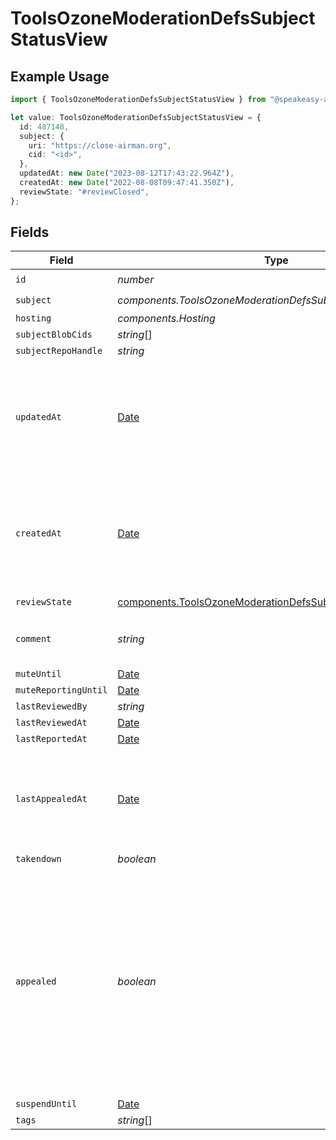 # ToolsOzoneModerationDefsSubjectStatusView

## Example Usage

```typescript
import { ToolsOzoneModerationDefsSubjectStatusView } from "@speakeasy-api/bluesky/models/components";

let value: ToolsOzoneModerationDefsSubjectStatusView = {
  id: 487148,
  subject: {
    uri: "https://close-airman.org",
    cid: "<id>",
  },
  updatedAt: new Date("2023-08-12T17:43:22.964Z"),
  createdAt: new Date("2022-08-08T09:47:41.350Z"),
  reviewState: "#reviewClosed",
};
```

## Fields

| Field                                                                                                                                                                   | Type                                                                                                                                                                    | Required                                                                                                                                                                | Description                                                                                                                                                             |
| ----------------------------------------------------------------------------------------------------------------------------------------------------------------------- | ----------------------------------------------------------------------------------------------------------------------------------------------------------------------- | ----------------------------------------------------------------------------------------------------------------------------------------------------------------------- | ----------------------------------------------------------------------------------------------------------------------------------------------------------------------- |
| `id`                                                                                                                                                                    | *number*                                                                                                                                                                | :heavy_check_mark:                                                                                                                                                      | N/A                                                                                                                                                                     |
| `subject`                                                                                                                                                               | *components.ToolsOzoneModerationDefsSubjectStatusViewSubject*                                                                                                           | :heavy_check_mark:                                                                                                                                                      | N/A                                                                                                                                                                     |
| `hosting`                                                                                                                                                               | *components.Hosting*                                                                                                                                                    | :heavy_minus_sign:                                                                                                                                                      | N/A                                                                                                                                                                     |
| `subjectBlobCids`                                                                                                                                                       | *string*[]                                                                                                                                                              | :heavy_minus_sign:                                                                                                                                                      | N/A                                                                                                                                                                     |
| `subjectRepoHandle`                                                                                                                                                     | *string*                                                                                                                                                                | :heavy_minus_sign:                                                                                                                                                      | N/A                                                                                                                                                                     |
| `updatedAt`                                                                                                                                                             | [Date](https://developer.mozilla.org/en-US/docs/Web/JavaScript/Reference/Global_Objects/Date)                                                                           | :heavy_check_mark:                                                                                                                                                      | Timestamp referencing when the last update was made to the moderation status of the subject                                                                             |
| `createdAt`                                                                                                                                                             | [Date](https://developer.mozilla.org/en-US/docs/Web/JavaScript/Reference/Global_Objects/Date)                                                                           | :heavy_check_mark:                                                                                                                                                      | Timestamp referencing the first moderation status impacting event was emitted on the subject                                                                            |
| `reviewState`                                                                                                                                                           | [components.ToolsOzoneModerationDefsSubjectReviewState](../../models/components/toolsozonemoderationdefssubjectreviewstate.md)                                          | :heavy_check_mark:                                                                                                                                                      | N/A                                                                                                                                                                     |
| `comment`                                                                                                                                                               | *string*                                                                                                                                                                | :heavy_minus_sign:                                                                                                                                                      | Sticky comment on the subject.                                                                                                                                          |
| `muteUntil`                                                                                                                                                             | [Date](https://developer.mozilla.org/en-US/docs/Web/JavaScript/Reference/Global_Objects/Date)                                                                           | :heavy_minus_sign:                                                                                                                                                      | N/A                                                                                                                                                                     |
| `muteReportingUntil`                                                                                                                                                    | [Date](https://developer.mozilla.org/en-US/docs/Web/JavaScript/Reference/Global_Objects/Date)                                                                           | :heavy_minus_sign:                                                                                                                                                      | N/A                                                                                                                                                                     |
| `lastReviewedBy`                                                                                                                                                        | *string*                                                                                                                                                                | :heavy_minus_sign:                                                                                                                                                      | N/A                                                                                                                                                                     |
| `lastReviewedAt`                                                                                                                                                        | [Date](https://developer.mozilla.org/en-US/docs/Web/JavaScript/Reference/Global_Objects/Date)                                                                           | :heavy_minus_sign:                                                                                                                                                      | N/A                                                                                                                                                                     |
| `lastReportedAt`                                                                                                                                                        | [Date](https://developer.mozilla.org/en-US/docs/Web/JavaScript/Reference/Global_Objects/Date)                                                                           | :heavy_minus_sign:                                                                                                                                                      | N/A                                                                                                                                                                     |
| `lastAppealedAt`                                                                                                                                                        | [Date](https://developer.mozilla.org/en-US/docs/Web/JavaScript/Reference/Global_Objects/Date)                                                                           | :heavy_minus_sign:                                                                                                                                                      | Timestamp referencing when the author of the subject appealed a moderation action                                                                                       |
| `takendown`                                                                                                                                                             | *boolean*                                                                                                                                                               | :heavy_minus_sign:                                                                                                                                                      | N/A                                                                                                                                                                     |
| `appealed`                                                                                                                                                              | *boolean*                                                                                                                                                               | :heavy_minus_sign:                                                                                                                                                      | True indicates that the a previously taken moderator action was appealed against, by the author of the content. False indicates last appeal was resolved by moderators. |
| `suspendUntil`                                                                                                                                                          | [Date](https://developer.mozilla.org/en-US/docs/Web/JavaScript/Reference/Global_Objects/Date)                                                                           | :heavy_minus_sign:                                                                                                                                                      | N/A                                                                                                                                                                     |
| `tags`                                                                                                                                                                  | *string*[]                                                                                                                                                              | :heavy_minus_sign:                                                                                                                                                      | N/A                                                                                                                                                                     |